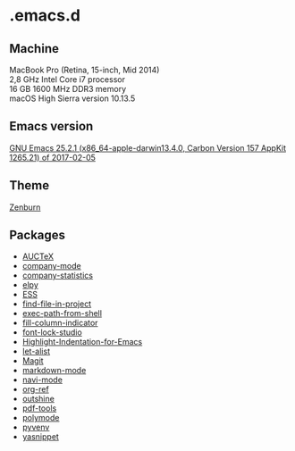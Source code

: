 # .emacs.d
## Machine
MacBook Pro (Retina, 15-inch, Mid 2014)  
2,8 GHz Intel Core i7 processor  
16 GB 1600 MHz DDR3 memory  
macOS High Sierra version 10.13.5

## Emacs version
[GNU Emacs 25.2.1 (x86_64-apple-darwin13.4.0, Carbon Version 157 AppKit 1265.21) of 2017-02-05](https://github.com/railwaycat/homebrew-emacsmacport)

## Theme
[Zenburn](https://github.com/bbatsov/zenburn-emacs)

## Packages
* [AUCTeX](https://www.gnu.org/software/auctex/)
* [company-mode](http://company-mode.github.io)
* [company-statistics](https://github.com/company-mode/company-statistics)
* [elpy](https://github.com/jorgenschaefer/elpy)
* [ESS](https://ess.r-project.org/)
* [find-file-in-project](https://github.com/technomancy/find-file-in-project)
* [exec-path-from-shell](https://github.com/purcell/exec-path-from-shell)
* [fill-column-indicator](https://github.com/alpaker/Fill-Column-Indicator)
* [font-lock-studio](https://github.com/Lindydancer/font-lock-studio)
* [Highlight-Indentation-for-Emacs](https://github.com/antonj/Highlight-Indentation-for-Emacs)
* [let-alist](https://elpa.gnu.org/packages/let-alist.html)
* [Magit](https://magit.vc)
* [markdown-mode](https://github.com/jrblevin/markdown-mode)
* [navi-mode](https://github.com/tj64/navi)
* [org-ref](https://github.com/jkitchin/org-ref)
* [outshine](https://github.com/tj64/outshine)
* [pdf-tools](https://github.com/politza/pdf-tools)
* [polymode](https://github.com/vspinu/polymode)
* [pyvenv](https://github.com/jorgenschaefer/pyvenv)
* [yasnippet](https://github.com/joaotavora/yasnippet)

